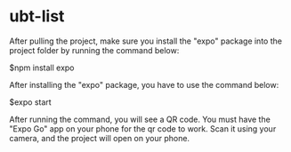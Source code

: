 # ubt-list
After pulling the project, make sure you install the "expo" package into the project folder by running the command below:

$npm install expo

After installing the "expo" package, you have to use the command below:

$expo start

After running the command, you will see a QR code. You must have the "Expo Go" app on your phone for the qr code to work. Scan it using your camera, and the project will open on your phone.


